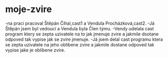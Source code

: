 # moje-zvire
-na praci pracoval Štěpán Číhal,cast1 a Vendula Procházková,cast2.
-Já Štěpán jsem byl vedoucí a Vendula byla Člen týmu.
-Vendy udelala cast program ktery se zepta uzivatele na to jak jmenuje zvire a jakmile dsotane odpoved tak vypise jak se zvire jmenuje.
-Já jsem delal cast programu ktera se zepta uzivatele na jeho oblibene zvire a jakmile dostane odpoved tak vypise jake je oblibene zvire.

